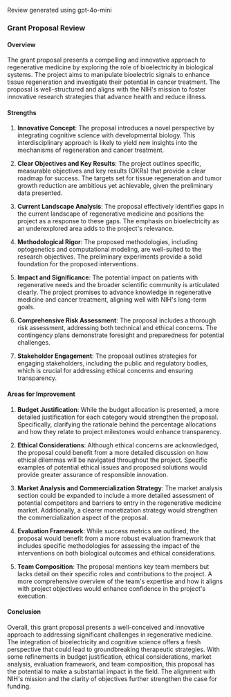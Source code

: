 Review generated using gpt-4o-mini

### Grant Proposal Review

#### Overview
The grant proposal presents a compelling and innovative approach to regenerative medicine by exploring the role of bioelectricity in biological systems. The project aims to manipulate bioelectric signals to enhance tissue regeneration and investigate their potential in cancer treatment. The proposal is well-structured and aligns with the NIH's mission to foster innovative research strategies that advance health and reduce illness.

#### Strengths

1. **Innovative Concept**: The proposal introduces a novel perspective by integrating cognitive science with developmental biology. This interdisciplinary approach is likely to yield new insights into the mechanisms of regeneration and cancer treatment.

2. **Clear Objectives and Key Results**: The project outlines specific, measurable objectives and key results (OKRs) that provide a clear roadmap for success. The targets set for tissue regeneration and tumor growth reduction are ambitious yet achievable, given the preliminary data presented.

3. **Current Landscape Analysis**: The proposal effectively identifies gaps in the current landscape of regenerative medicine and positions the project as a response to these gaps. The emphasis on bioelectricity as an underexplored area adds to the project's relevance.

4. **Methodological Rigor**: The proposed methodologies, including optogenetics and computational modeling, are well-suited to the research objectives. The preliminary experiments provide a solid foundation for the proposed interventions.

5. **Impact and Significance**: The potential impact on patients with regenerative needs and the broader scientific community is articulated clearly. The project promises to advance knowledge in regenerative medicine and cancer treatment, aligning well with NIH's long-term goals.

6. **Comprehensive Risk Assessment**: The proposal includes a thorough risk assessment, addressing both technical and ethical concerns. The contingency plans demonstrate foresight and preparedness for potential challenges.

7. **Stakeholder Engagement**: The proposal outlines strategies for engaging stakeholders, including the public and regulatory bodies, which is crucial for addressing ethical concerns and ensuring transparency.

#### Areas for Improvement

1. **Budget Justification**: While the budget allocation is presented, a more detailed justification for each category would strengthen the proposal. Specifically, clarifying the rationale behind the percentage allocations and how they relate to project milestones would enhance transparency.

2. **Ethical Considerations**: Although ethical concerns are acknowledged, the proposal could benefit from a more detailed discussion on how ethical dilemmas will be navigated throughout the project. Specific examples of potential ethical issues and proposed solutions would provide greater assurance of responsible innovation.

3. **Market Analysis and Commercialization Strategy**: The market analysis section could be expanded to include a more detailed assessment of potential competitors and barriers to entry in the regenerative medicine market. Additionally, a clearer monetization strategy would strengthen the commercialization aspect of the proposal.

4. **Evaluation Framework**: While success metrics are outlined, the proposal would benefit from a more robust evaluation framework that includes specific methodologies for assessing the impact of the interventions on both biological outcomes and ethical considerations.

5. **Team Composition**: The proposal mentions key team members but lacks detail on their specific roles and contributions to the project. A more comprehensive overview of the team's expertise and how it aligns with project objectives would enhance confidence in the project's execution.

#### Conclusion
Overall, this grant proposal presents a well-conceived and innovative approach to addressing significant challenges in regenerative medicine. The integration of bioelectricity and cognitive science offers a fresh perspective that could lead to groundbreaking therapeutic strategies. With some refinements in budget justification, ethical considerations, market analysis, evaluation framework, and team composition, this proposal has the potential to make a substantial impact in the field. The alignment with NIH's mission and the clarity of objectives further strengthen the case for funding.